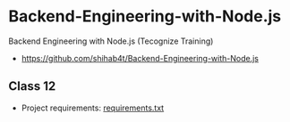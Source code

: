 # Backend-Engineering-with-Node.js

Backend Engineering with Node.js (Tecognize Training)

- https://github.com/shihab4t/Backend-Engineering-with-Node.js

## Class 12

- Project requirements: [requirements.txt](./requirements.txt)

